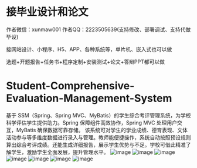# 接毕业设计和论文
作者微信：xunmaw001  作者QQ：2223505639(支持修改、部署调试、支持代做毕设)

接网站设计、小程序、H5、APP、各种系统等，单片机、嵌入式也可以做

选题+开题报告+任务书+程序定制+安装测试+论文+答辩PPT都可以做
# Student-Comprehensive-Evaluation-Management-System
基于 SSM（Spring、Spring MVC、MyBatis）的学生综合考评管理系统，为学校科学评估学生提供助力。Spring 保障组件高效协作，Spring MVC 处理用户交互，MyBatis 确保数据可靠存储。  该系统可对学生的学业成绩、德育表现、文体活动参与等多维度数据进行录入与管理。教师能便捷操作，系统自动按照预设规则算出综合考评成绩。还能生成详细报告，展示学生优势与不足。学校可借此精准了解学生，激励学生全面发展，提升管理水平。 
![image](https://github.com/user-attachments/assets/266ef11f-7324-4724-bdc3-61f830541973)
![image](https://github.com/user-attachments/assets/7c1c8d76-61c9-4b2d-ac58-8b5cb62ac9be)
![image](https://github.com/user-attachments/assets/5c7e6ebe-619b-4cc6-8989-b26d43bcf4a9)
![image](https://github.com/user-attachments/assets/2dfb4ce2-6971-4efe-93f5-2814666144ee)
![image](https://github.com/user-attachments/assets/4f788349-0bdb-4ada-81e4-a002a229116f)
![image](https://github.com/user-attachments/assets/a829dff6-7152-4369-add9-9e6e33db10f8)
![image](https://github.com/user-attachments/assets/195d84c9-ce36-41b2-bfef-62983fbb9faf)
